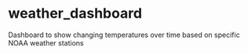 # weather_dashboard
Dashboard to show changing temperatures over time based on specific NOAA weather stations
